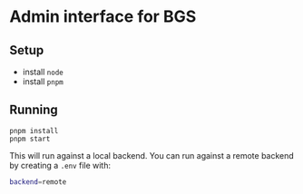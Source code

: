 # Admin interface for BGS

## Setup

- install `node`
- install `pnpm`

## Running

```
pnpm install
pnpm start
```

This will run against a local backend. You can run against a remote backend by creating a `.env` file with:

```bash
backend=remote
```
